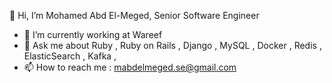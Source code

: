  👋 Hi, I’m Mohamed Abd El-Meged, Senior Software Engineer 
- 🌱 I’m currently working at Wareef
- :speech_balloon: Ask me about Ruby , Ruby on Rails , Django , MySQL , Docker , Redis , ElasticSearch , Kafka , 
- 📫 How to reach me : mabdelmeged.se@gmail.com

<!---
MohamedAbdElMeged/MohamedAbdElMeged is a ✨ special ✨ repository because its `README.md` (this file) appears on your GitHub profile.
You can click the Preview link to take a look at your changes.
--->
